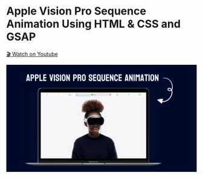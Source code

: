 # Apple Vision Pro Sequence Animation Using HTML & CSS and GSAP

[🎬 Watch on Youtube](https://youtu.be/1bR159flk_0)

![thumbnail](thumbnail.png)
